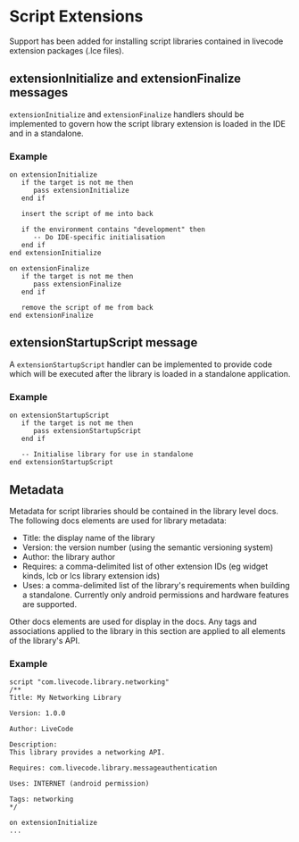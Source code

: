 # Script Extensions
Support has been added for installing script libraries contained
in livecode extension packages (.lce files).

## extensionInitialize and extensionFinalize messages

`extensionInitialize` and `extensionFinalize` handlers should be implemented
to govern how the script library extension is loaded in the IDE and in
a standalone.

### Example

	on extensionInitialize
	   if the target is not me then
		  pass extensionInitialize
	   end if
   
	   insert the script of me into back
   
	   if the environment contains "development" then
		  -- Do IDE-specific initialisation
	   end if
	end extensionInitialize

	on extensionFinalize
	   if the target is not me then
		  pass extensionFinalize
	   end if
   
	   remove the script of me from back
	end extensionFinalize

## extensionStartupScript message

A `extensionStartupScript` handler can be implemented to provide code 
which will be executed after the library is loaded in a standalone
application.

### Example

	on extensionStartupScript
	   if the target is not me then
		  pass extensionStartupScript
	   end if
   
	   -- Initialise library for use in standalone
	end extensionStartupScript

## Metadata 
Metadata for script libraries should be contained in the library
level docs. The following docs elements are used for library 
metadata:
- Title: the display name of the library
- Version: the version number (using the semantic versioning system)
- Author: the library author
- Requires: a comma-delimited list of other extension IDs (eg 
  widget kinds, lcb or lcs library extension ids)
- Uses: a comma-delimited list of the library's requirements when
  building a standalone. Currently only android permissions and 
  hardware features are supported.

Other docs elements are used for display in the docs. Any tags and 
associations applied to the library in this section are applied to all 
elements of the library's API.

### Example

	script "com.livecode.library.networking"
	/**
	Title: My Networking Library
	
	Version: 1.0.0
	
	Author: LiveCode
	
	Description:
	This library provides a networking API.
	
	Requires: com.livecode.library.messageauthentication
	
	Uses: INTERNET (android permission)
	
	Tags: networking
	*/
	
	on extensionInitialize
	...
	